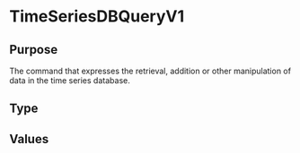 # TimeSeriesDBQueryV1

## Purpose

<!-- --8<-- [start:purpose] -->
The command that expresses the retrieval, addition or other manipulation of data in the time series database.
<!-- --8<-- [end:purpose] -->

## Type

<!-- --8<-- [start:type] -->
<div class="type" markdown>

</div>
<!-- --8<-- [end:type] -->

## Values

